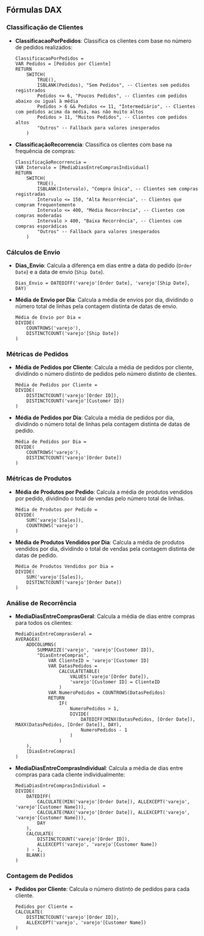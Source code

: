 ## Fórmulas DAX

### Classificação de Clientes

- **ClassificacaoPorPedidos**: Classifica os clientes com base no número de pedidos realizados:
  ```DAX
  ClassificacaoPorPedidos = 
  VAR Pedidos = [Pedidos por Cliente]
  RETURN
      SWITCH(
          TRUE(),
          ISBLANK(Pedidos), "Sem Pedidos", -- Clientes sem pedidos registrados
          Pedidos <= 6, "Poucos Pedidos", -- Clientes com pedidos abaixo ou igual à média
          Pedidos > 6 && Pedidos <= 11, "Intermediário", -- Clientes com pedidos acima da média, mas não muito altos
          Pedidos > 11, "Muitos Pedidos", -- Clientes com pedidos altos
          "Outros" -- Fallback para valores inesperados
      )
  ```

- **ClassificaçãoRecorrencia**: Classifica os clientes com base na frequência de compras:
  ```DAX
  ClassificaçãoRecorrencia = 
  VAR Intervalo = [MediaDiasEntreComprasIndividual]
  RETURN
      SWITCH(
          TRUE(),
          ISBLANK(Intervalo), "Compra Única", -- Clientes sem compras registradas
          Intervalo <= 150, "Alta Recorrência", -- Clientes que compram frequentemente
          Intervalo <= 400, "Média Recorrência", -- Clientes com compras moderadas
          Intervalo > 400, "Baixa Recorrência", -- Clientes com compras esporádicas
          "Outros" -- Fallback para valores inesperados
      )
  ```

### Cálculos de Envio

- **Dias_Envio**: Calcula a diferença em dias entre a data do pedido (`Order Date`) e a data de envio (`Ship Date`).
  ```DAX
  Dias_Envio = DATEDIFF('varejo'[Order Date], 'varejo'[Ship Date], DAY)
  ```

- **Média de Envio por Dia**: Calcula a média de envios por dia, dividindo o número total de linhas pela contagem distinta de datas de envio.
  ```DAX
  Média de Envio por Dia = 
  DIVIDE(
      COUNTROWS('varejo'),
      DISTINCTCOUNT('varejo'[Ship Date])
  )
  ```

### Métricas de Pedidos

- **Média de Pedidos por Cliente**: Calcula a média de pedidos por cliente, dividindo o número distinto de pedidos pelo número distinto de clientes.
  ```DAX
  Média de Pedidos por Cliente = 
  DIVIDE(
      DISTINCTCOUNT('varejo'[Order ID]),
      DISTINCTCOUNT('varejo'[Customer ID])
  )
  ```

- **Média de Pedidos por Dia**: Calcula a média de pedidos por dia, dividindo o número total de linhas pela contagem distinta de datas de pedido.
  ```DAX
  Média de Pedidos por Dia = 
  DIVIDE(
      COUNTROWS('varejo'),
      DISTINCTCOUNT('varejo'[Order Date])
  )
  ```

### Métricas de Produtos

- **Média de Produtos por Pedido**: Calcula a média de produtos vendidos por pedido, dividindo o total de vendas pelo número total de linhas.
  ```DAX
  Média de Produtos por Pedido = 
  DIVIDE(
      SUM('varejo'[Sales]),
      COUNTROWS('varejo')
  )
  ```

- **Média de Produtos Vendidos por Dia**: Calcula a média de produtos vendidos por dia, dividindo o total de vendas pela contagem distinta de datas de pedido.
  ```DAX
  Média de Produtos Vendidos por Dia = 
  DIVIDE(
      SUM('varejo'[Sales]),
      DISTINCTCOUNT('varejo'[Order Date])
  )
  ```

### Análise de Recorrência

- **MediaDiasEntreComprasGeral**: Calcula a média de dias entre compras para todos os clientes:
  ```DAX
  MediaDiasEntreComprasGeral = 
  AVERAGEX(
      ADDCOLUMNS(
          SUMMARIZE('varejo', 'varejo'[Customer ID]),
          "DiasEntreCompras",
              VAR ClienteID = 'varejo'[Customer ID]
              VAR DatasPedidos =
                  CALCULATETABLE(
                      VALUES('varejo'[Order Date]),
                      'varejo'[Customer ID] = ClienteID
                  )
              VAR NumeroPedidos = COUNTROWS(DatasPedidos)
              RETURN
                  IF(
                      NumeroPedidos > 1,
                      DIVIDE(
                          DATEDIFF(MINX(DatasPedidos, [Order Date]), MAXX(DatasPedidos, [Order Date]), DAY),
                          NumeroPedidos - 1
                      )
                  )
      ),
      [DiasEntreCompras]
  )
  ```

- **MediaDiasEntreComprasIndividual**: Calcula a média de dias entre compras para cada cliente individualmente:
  ```DAX
  MediaDiasEntreComprasIndividual = 
  DIVIDE(
      DATEDIFF(
          CALCULATE(MIN('varejo'[Order Date]), ALLEXCEPT('varejo', 'varejo'[Customer Name])),
          CALCULATE(MAX('varejo'[Order Date]), ALLEXCEPT('varejo', 'varejo'[Customer Name])),
          DAY
      ),
      CALCULATE(
          DISTINCTCOUNT('varejo'[Order ID]),
          ALLEXCEPT('varejo', 'varejo'[Customer Name])
      ) - 1,
      BLANK()
  )
  ```

### Contagem de Pedidos

- **Pedidos por Cliente**: Calcula o número distinto de pedidos para cada cliente.
  ```DAX
  Pedidos por Cliente = 
  CALCULATE(
      DISTINCTCOUNT('varejo'[Order ID]),
      ALLEXCEPT('varejo', 'varejo'[Customer Name])
  )
  ```


